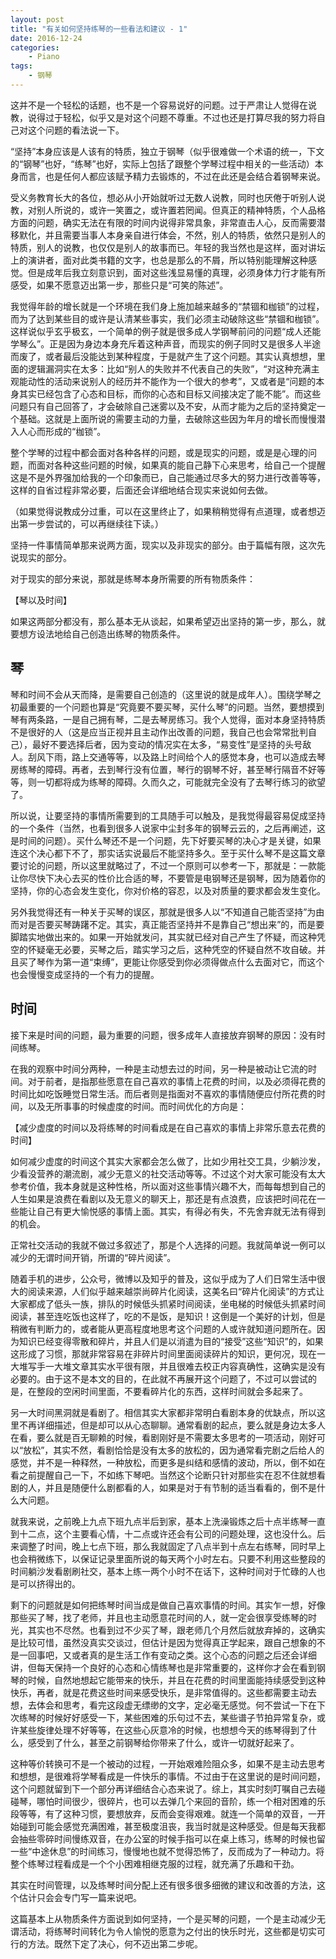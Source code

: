 ```yaml
---
layout: post
title: "有关如何坚持练琴的一些看法和建议 - 1"
date: 2016-12-24
categories:
    - Piano
tags:
    - 钢琴
---
```


这并不是一个轻松的话题，也不是一个容易说好的问题。过于严肃让人觉得在说教，说得过于轻松，似乎又是对这个问题不尊重。不过也还是打算尽我的努力将自己对这个问题的看法说一下。

“坚持”本身应该是人该有的特质，独立于钢琴（似乎很难做一个术语的统一，下文的“钢琴”也好，“练琴”也好，实际上包括了跟整个学琴过程中相关的一些活动）本身而言，也是任何人都应该赋予精力去锻炼的，不过在此还是会结合着钢琴来说。

受义务教育长大的各位，想必从小开始就听过无数人说教，同时也厌倦于听别人说教，对别人所说的，或许一笑置之，或许置若罔闻。但真正的精神特质，个人品格方面的问题，确实无法在有限的时间内说得非常具象，非常直击人心，反而需要潜移默化，并且需要当事人本身亲自进行体会，不然，别人的特质，依然只是别人的特质，别人的说教，也仅仅是别人的故事而已。年轻的我当然也是这样，面对讲坛上的演讲者，面对此类书籍的文字，也总是那么的不屑，所以特别能理解这种感觉。但是成年后我立刻意识到，面对这些浅显易懂的真理，必须身体力行才能有所感受，如果不愿意迈出第一步，那些只是“可笑的陈述”。

我觉得年龄的增长就是一个环境在我们身上施加越来越多的“禁锢和枷锁”的过程，而为了达到某些目的或许是认清某些事实，我们必须主动破除这些“禁锢和枷锁”。这样说似乎玄乎极玄，一个简单的例子就是很多成人学钢琴前问的问题“成人还能学琴么”。正是因为身边本身充斥着这种声音，而现实的例子同时又是很多人半途而废了，或者最后没能达到某种程度，于是就产生了这个问题。其实认真想想，里面的逻辑漏洞实在太多：比如“别人的失败并不代表自己的失败”，“对这种充满主观能动性的活动来说别人的经历并不能作为一个很大的参考”，又或者是“问题的本身其实已经包含了心态和目标，而你的心态和目标又间接决定了能不能”。而这些问题只有自己回答了，才会破除自己迷雾以及不安，从而才能为之后的坚持奠定一个基础。这就是上面所说的需要主动的力量，去破除这些因为年月的增长而慢慢潜入人心而形成的“枷锁”。

整个学琴的过程中都会面对各种各样的问题，或是现实的问题，或是是心理的问题，而面对各种这些问题的时候，如果真的能自己静下心来思考，给自己一个提醒这是不是外界强加给我的一个印象而已，自己能通过尽多大的努力进行改善等等，这样的自省过程非常必要，后面还会详细地结合现实来说如何去做。

（如果觉得说教成分过重，可以在这里终止了，如果稍稍觉得有点道理，或者想迈出第一步尝试的，可以再继续往下读。）

坚持一件事情简单那来说两方面，现实以及非现实的部分。由于篇幅有限，这次先说现实的部分。

对于现实的部分来说，那就是练琴本身所需要的所有物质条件：

【琴以及时间】

如果这两部分都没有，那么基本无从谈起，如果希望迈出坚持的第一步，那么，就要想方设法地给自己创造出练琴的物质条件。

## 琴

琴和时间不会从天而降，是需要自己创造的（这里说的就是成年人）。围绕学琴之初最重要的一个问题也算是“究竟要不要买琴，买什么琴”的问题。当然，要想摸到琴有两条路，一是自己拥有琴，二是去琴房练习。我个人觉得，面对本身坚持特质不是很好的人（这是应当正视并且主动作出改善的问题，我自己也会常常批判自己），最好不要选择后者，因为变动的情况实在太多，“易变性”是坚持的头号敌人。刮风下雨，路上交通等等，以及路上时间给个人的感觉本身，也可以造成去琴房练琴的障碍。再者，去到琴行没有位置，琴行的钢琴不好，甚至琴行隔音不好等等，则一切都将成为练琴的障碍。久而久之，可能就完全没有了去琴行练习的欲望了。

所以说，让要坚持的事情所需要到的工具随手可以触及，是我觉得最容易促成坚持的一个条件（当然，也看到很多人说家中尘封多年的钢琴云云的，之后再阐述，这是时间的问题）。买什么琴还不是一个问题，先下好要买琴的决心才是关键，如果连这个决心都下不了，那实话实说最后不能坚持多久。至于买什么琴不是这篇文章要讨论的问题，所以这里就略过了，不过一个原则可以参考一下，那就是：一款能让你尽快下决心去买的性价比合适的琴，不要管是电钢琴还是钢琴，因为随着你的坚持，你的心态会发生变化，你对价格的容忍，以及对质量的要求都会发生变化。

另外我觉得还有一种关于买琴的误区，那就是很多人以“不知道自己能否坚持”为由而对是否要买琴踌躇不定。其实，真正能否坚持并不是靠自己“想出来”的，而是要脚踏实地做出来的。如果一开始就发问，其实就已经对自己产生了怀疑，而这种凭空的怀疑毫无必要，买琴之后，踏实学习之后，这种凭空的怀疑自然不攻自破。并且买了琴作为第一道“束缚”，更能让你感受到你必须得做点什么去面对它，而这个也会慢慢变成坚持的一个有力的提醒。

## 时间

接下来是时间的问题，最为重要的问题，很多成年人直接放弃钢琴的原因：没有时间练琴。

在我的观察中时间分两种，一种是主动想去过的时间，另一种是被动让它流的时间。对于前者，是指那些愿意在自己喜欢的事情上花费的时间，以及必须得花费的时间比如吃饭睡觉日常生活。而后者则是指面对不喜欢的事情随便应付所花费的时间，以及无所事事的时候虚度的时间。而时间优化的方向是：

【减少虚度的时间以及将练琴的时间看成是在自己喜欢的事情上非常乐意去花费的时间】

如何减少虚度的时间这个其实大家都会怎么做了，比如少用社交工具，少躺沙发，少看没营养的潮流剧，减少无意义的社交活动等等。不过这个对大家可能没有太大参考价值，我本身就是这种性格，所以面对这些事情兴趣不大，而每每想到自己的人生如果是浪费在看剧以及无意义的聊天上，那还是有点浪费，应该把时间花在一些能让自己有更大愉悦感的事情上面。其实，有得必有失，不先舍弃就无法有得到的机会。

正常社交活动的我就不做过多叙述了，那是个人选择的问题。我就简单说一例可以减少的无谓时间开销，所谓的“碎片阅读”。

随着手机的进步，公众号，微博以及知乎的普及，这似乎成为了人们日常生活中很大的阅读来源，人们似乎越来越崇尚碎片化阅读，这美名曰“碎片化阅读”的方式让大家都成了低头一族，排队的时候低头抓紧时间阅读，坐电梯的时候低头抓紧时间阅读，甚至连吃饭也这样了，吃的不是饭，是知识！这倒是一个美好的计划，但是稍微有判断力的，或者能从更高程度地思考这个问题的人或许就知道问题所在。因为知识已经变得零散和碎片，并且人们是以消遣为目的“接受”这些“知识”的，如果这形成了习惯，那就非常容易在非碎片时间里面阅读碎片的知识，更何况，现在一大堆写手一大堆文章其实水平很有限，并且很难去校正内容真确性，这确实是没有必要的。由于这不是本文的目的，在此就不再展开这个问题了，不过可以尝试的是，在整段的空闲时间里面，不要看碎片化的东西，这样时间就会多起来了。

另一大时间黑洞就是看剧了。相信其实大家都非常明白看剧本身的优缺点，所以这里不再详细描述，但是却可以从心态聊聊。通常看剧的起点，要么就是身边太多人在看，要么就是百无聊赖的时候，看剧刚好是不需要太多思考的一项活动，刚好可以“放松”，其实不然，看剧恰恰是没有太多的放松的，因为通常看完剧之后给人的感觉，并不是一种释然，一种放松，而更多是纠结和感情的波动，所以，倒不如在看之前提醒自己一下，不如练下琴吧。当然这个论断只针对那些实在忍不住就想看剧的人，并且是随便什么剧都看的人，如果是对于有节制的适当看看的，倒不是什么大问题。

就我来说，之前晚上九点下班九点半后到家，基本上洗澡锻炼之后十点半练琴一直到十二点，这个主要看心情，十二点或许还会有公司的问题处理，这也没什么。后来调整了时间，晚上七点下班，那么我就固定了八点半到十点左右练琴，同时早上也会稍微练下，以保证记录里面所说的每天两个小时左右。只要不利用这些整段的时间躺沙发看剧刷社交，基本上练一两个小时不在话下，这种时间对于忙碌的人也是可以挤得出的。

剩下的问题就是如何把练琴时间当成是做自己喜欢事情的时间。其实乍一想，好像那些买了琴，找了老师，并且也主动愿意花时间的人，就一定会很享受练琴的时光，其实也不尽然。也看到过不少买了琴，跟老师几个月然后就放弃掉的，这确实是比较可惜，虽然没真实交谈过，但估计是因为觉得真正学起来，跟自己想象的不是一回事吧，又或者真的是生活工作有变动之类。这个心态的问题之后还会详细讲，但每天保持一个良好的心态和心情练琴也是非常重要的，这样你才会在看到钢琴的时候，自然地想起它能带来的快乐，并且在花费的时间里面能持续感受到这种快乐，再者，就是花费这些时间来感受快乐，是非常值得的。这些都需要主动去想，去体会和思考，看完这段虚无缥缈的文字，定必毫无感觉。何不尝试一下在下次练琴的时候好好感受一下，某些困难的乐句过不去，某些谱子节拍异常复杂，或许某些旋律处理不好等等，在这些心灰意冷的时候，也想想今天的练琴得到了什么，感受到了什么，甚至之前钢琴给你带来了什么，或许一切就好起来了。

这种等价转换可不是一个被动的过程，一开始艰难险阻众多，如果不是主动去思考和想想，是很难将学琴看成是一件快乐的事情。不过由于在这里说的是时间问题，这个问题就留到下一个部分再详细结合心态来说了。综上，其实时刻叮嘱自己去碰碰琴，哪怕时间很少，很碎片，也可以去弹几个来回的音阶，练一个相对困难的乐段等等，有了这种习惯，要想放弃，反而会变得艰难。就连一个简单的双音，一开始碰到可能会感觉充满困难，甚至极度沮丧，我当时就是这种感受。但是每天我都会抽些零碎时间慢练双音，在办公室的时候手指可以在桌上练习，练琴的时候也留一些“中途休息”的时间练习，慢慢地也就不觉得恐怖了，反而成为了一种动力。将整个练琴过程看成是一个个小困难相继克服的过程，就充满了乐趣和干劲。

其实在时间管理，以及练琴时间分配上还有很多很多细微的建议和改善的方法，这个估计只会会专门写一篇来说吧。

这篇基本上从物质条件方面说到如何坚持，一个是买琴的问题，一个是主动减少无谓活动，将练琴时间转化为令人愉悦的愿意为之付出的快乐时光，这些都是切实可行的方法。既然下定了决心，何不迈出第二步呢。
